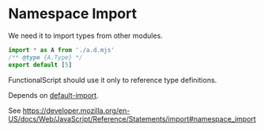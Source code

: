 # Namespace Import

We need it to import types from other modules.

```js
import * as A from './a.d.mjs'
/** @type {A.Type} */
export default [5]
```

FunctionalScript should use it only to reference type definitions.

Depends on [default-import](./211-default-export.md).

See https://developer.mozilla.org/en-US/docs/Web/JavaScript/Reference/Statements/import#namespace_import
